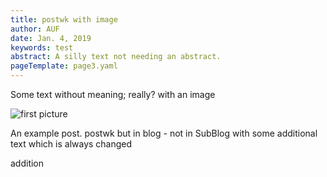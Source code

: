 ```yaml
---
title: postwk with image
author: AUF
date: Jan. 4, 2019
keywords: test
abstract: A silly text not needing an abstract.
pageTemplate: page3.yaml
---
```


Some text without meaning; really? with an image 

![first picture ]( /resources/img/120-2026_IMG.JPG  "Logo Title Text 1")

  An example post.  postwk but in blog - not in SubBlog
with some additional text 
which is always changed  

addition
